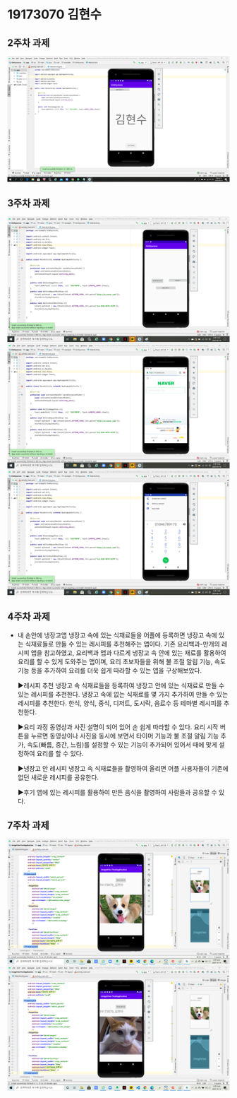 # 19173070 김현수

## 2주차 과제
<img width="" height="" src="./Png/and.png.png"></img>
## 3주차 과제
<img width="" height="" src="./Png/firstview.png "></img>
<img width="" height="" src="./Png/naverview.png "></img>
<img width="" height="" src="./Png/callview.png "></img>
## 4주차 과제
- 내 손안에 냉장고앱
  냉장고 속에 있는 식재료들을 어플에 등록하면 냉장고 속에 있는 식재료들로 만들 수 있는 레시피를 추천해주는 앱이다.
  기존 요리백과-만개의 레시피 앱을 참고하였고, 요리백과 앱과 다르게 냉장고 속 안에 있는 재료를 활용하여 요리를 할 수 있게 도와주는 앱이며, 요리 초보자들을 위해 불 조절 알림 기능, 속도   기능 등을 추가하여 요리를 더욱 쉽게 따라할 수 있는 앱을 구상해보았다.
 
  ▶레시피 추천
  냉장고 속 식재료들을 등록하여 냉장고 안에 있는 식재료로 만들 수 있는 레시피를 추천한다. 
  냉장고 속에 없는 식재료를 몇 가지 추가하여 만들 수 있는 레시피를 추천한다. 
  한식, 양식, 중식, 디저트, 도시락, 음료수 등 테마별 레시피를 추천한다.
 
  ▶요리 과정
  동영상과 사진 설명이 되어 있어 손 쉽게 따라할 수 있다.
  요리 시작 버튼을 누르면 동영상이나 사진을 동시에 보면서 타이머 기능과 불 조절 알림 기능 추가, 속도(빠름, 중간, 느림)를 설정할 수 있는 기능이 추가되어 있어서 때에 맞게 설정하여 요리를   할 수 있다.

  ▶냉장고 안 레시피
  냉장고 속 식재료들을 촬영하여 올리면 어플 사용자들이 기존에 없던 새로운 레시피를 공유한다.

  ▶후기
  앱에 있는 레시피를 활용하여 만든 음식을 촬영하여 사람들과 공유할 수 있다.
  
 
## 7주차 과제

<img width="" height="" src="./Png/cutedogHS.png "></img>
<img width="" height="" src="./Png/cutemangoHS.png "></img>
